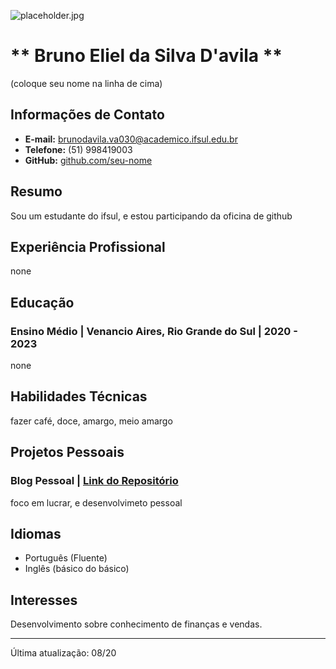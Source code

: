 ![placeholder.jpg](fotos/placeholder.png)
# ** Bruno Eliel da Silva D'avila **
(coloque seu nome na linha de cima)
## Informações de Contato

- **E-mail:** brunodavila.va030@academico.ifsul.edu.br
- **Telefone:** (51) 998419003
- **GitHub:** [github.com/seu-nome](https://github.com/bruno139/)

## Resumo

Sou um estudante do ifsul, e estou participando da oficina de github

## Experiência Profissional

none

## Educação

### Ensino Médio | Venancio Aires, Rio Grande do Sul | 2020 - 2023

none

## Habilidades Técnicas

fazer café, doce, amargo, meio amargo

## Projetos Pessoais

### Blog Pessoal | [Link do Repositório](https://github.com/seu-nome/blog-pessoal)

foco em lucrar, e desenvolvimeto pessoal

## Idiomas

- Português (Fluente)
- Inglês (básico do básico)

## Interesses

Desenvolvimento sobre conhecimento de finanças e vendas.

---
Última atualização: 08/20